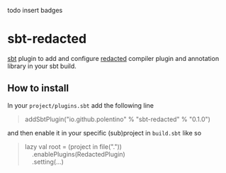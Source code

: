 todo insert badges

# sbt-redacted

[sbt](https://www.scala-sbt.org/) plugin to add and configure [redacted](https://github.com/polentino/redacted) compiler plugin and annotation library
in your sbt build.

## How to install

In your `project/plugins.sbt` add the following line

> addSbtPlugin("io.github.polentino" % "sbt-redacted" % "0.1.0")

and then enable it in your specific (sub)project in `build.sbt` like so

> lazy val root = (project in file("."))  
> &nbsp;&nbsp;&nbsp;&nbsp;.enablePlugins(RedactedPlugin)  
> &nbsp;&nbsp;&nbsp;&nbsp;.setting(...)